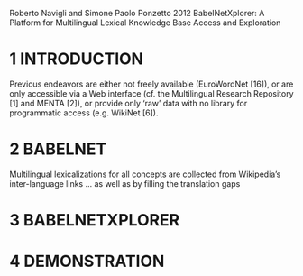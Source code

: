 Roberto Navigli and Simone Paolo Ponzetto
2012
BabelNetXplorer: A Platform for Multilingual Lexical Knowledge Base
  Access and Exploration

# 1 INTRODUCTION

Previous endeavors are either not freely available (EuroWordNet [16]), or are
only accessible via a Web interface (cf. the Multilingual Research Repository
[1] and MENTA [2]), or provide only ‘raw’ data with no library for programmatic
access (e.g.  WikiNet [6]).

# 2 BABELNET

Multilingual lexicalizations for all concepts are collected from Wikipedia’s
inter-language links ... as well as by filling the translation gaps

# 3 BABELNETXPLORER

# 4 DEMONSTRATION
